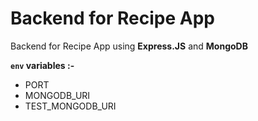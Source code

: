 # Backend for Recipe App

Backend for Recipe App using **Express.JS** and **MongoDB**

**`env` variables :-**
- PORT
- MONGODB_URI
- TEST_MONGODB_URI